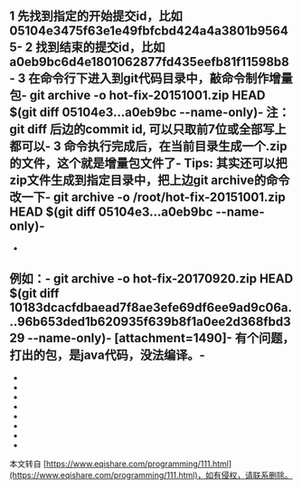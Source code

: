 1 先找到指定的开始提交id，比如 05104e3475f63e1e49fbfcbd424a4a3801b95645-
2 找到结束的提交id，比如 a0eb9bc6d4e1801062877fd435eefb81f11598b8-
3 在命令行下进入到git代码目录中，敲命令制作增量包-
 git archive -o hot-fix-20151001.zip HEAD $(git diff 05104e3...a0eb9bc --name-only)-
 注：git diff 后边的commit id, 可以只取前7位或全部写上都可以-
3 命令执行完成后，在当前目录生成一个.zip的文件，这个就是增量包文件了-
Tips: 其实还可以把zip文件生成到指定目录中，把上边git archive的命令改一下-
 git archive -o /root/hot-fix-20151001.zip HEAD $(git diff 05104e3...a0eb9bc --name-only)-
-
-
例如：-
git archive -o hot-fix-20170920.zip HEAD $(git diff 10183dcacfdbaead7f8ae3efe69df6ee9ad9c06a...96b653ded1b620935f639b8f1a0ee2d368fbd329 --name-only)-
\[attachment=1490\]-
有个问题，打出的包，是java代码，没法编译。-
-
-
-
-
-
-
-
-

-

本文转自 [https://www.eqishare.com/programming/111.html](https://www.eqishare.com/programming/111.html)，如有侵权，请联系删除。